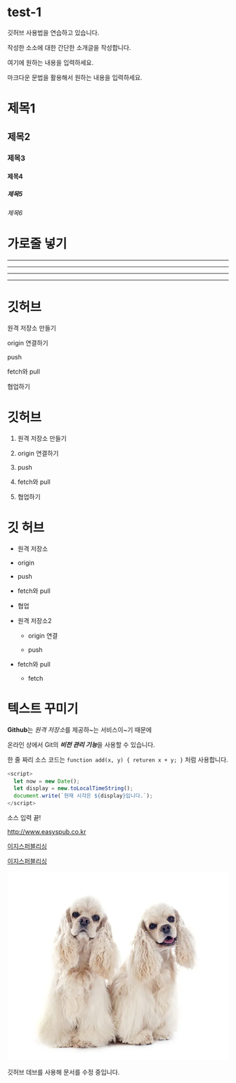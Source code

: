 # test-1
깃허브 사용법을 연습하고 있습니다.

작성한 소소에 대한 간단한 소개글을 작성합니다.

여기에 원하는 내용을 입력하세요.

마크다운 문법을 활용해서 원하는 내용을 입력하세요.

# 제목1

## 제목2

### 제목3

#### 제목4

##### 제목5

###### 제목6

# 가로줄 넣기

---
- - -

***

* * *

# 깃허브

원격 저장소 만들기

origin 연결하기

push

fetch와 pull

협업하기

# 깃허브

1. 원격 저장소 만들기

2. origin 연결하기

3. push

4. fetch와 pull

5. 협업하기

# 깃 허브

+ 원격 저장소

+ origin

+ push

* fetch와 pull

- 협업

* 원격 저장소2
  
  - origin 연결

  - push
    
* fetch와 pull
  
  - fetch
 
# 텍스트 꾸미기

**Github**는 *원격 저장소*를 제공하~는 서비스이~기 때문에

온라인 상에서 Git의 ***비전 관리 기능***을 사용할 수 있습니다.

한 줄 짜리 소스 코드는 `function add(x, y) { returen x + y; }` 처럼 사용합니다.

```javascript
<script>
  let now = new Date();
  let display = new.toLocalTimeString();
  document.write(`현재 시각은 ${display}입니다.`);
</script>
```

소스 입력 끝!

<http://www.easyspub.co.kr>

[이지스퍼블리싱](http://www.easyspub.co.kr)

[이지스퍼블리싱](http://www.easyspub.co.kr, "클릭하면 이지스퍼블리싱 홈페이지로 이동합니다.")

![프로필 이미지](./coka.jpg)

깃허브 데브를 사용해 문서를 수정 중입니다.
